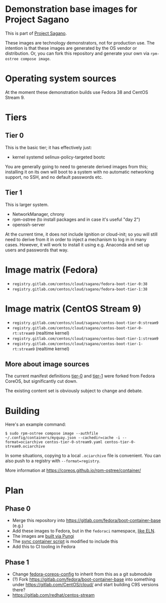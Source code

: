 # Demonstration base images for Project Sagano

This is part of [Project Sagano](https://gitlab.com/CentOS/cloud/issue-tracker/-/blob/main/README.md).

These images are technology demonstrators, not for production use.  The intention is that these images are
generated by the OS vendor or distribution.  Or, you can fork this repository and generate your own
via `rpm-ostree compose image`.

# Operating system sources

At the moment these demonstration builds use Fedora 38 and CentOS Stream 9.

# Tiers

## Tier 0

This is the basic tier; it has effectively just:

- kernel systemd selinux-policy-targeted bootc

You are generally going to need to generate derived images from this; installing
it on its own will boot to a system with no automatic networking support, no SSH,
and no default passwords etc.

## Tier 1

This is larger system.

- NetworkManager, chrony
- rpm-ostree (to install packages and in case it's useful "day 2")
- openssh-server

At the current time, it does not include Ignition or cloud-init; so you will
still need to derive from it in order to inject a mechanism to log in in many
cases.  However, it will work to install it using e.g. Anaconda and set up
users and passwords that way.

# Image matrix (Fedora)

- `registry.gitlab.com/centos/cloud/sagano/fedora-boot-tier-0:38`
- `registry.gitlab.com/centos/cloud/sagano/fedora-boot-tier-1:38`

# Image matrix (CentOS Stream 9)

- `registry.gitlab.com/centos/cloud/sagano/centos-boot-tier-0:stream9`
- `registry.gitlab.com/centos/cloud/sagano/centos-boot-tier-0-rt:stream9` (realtime kernel)
- `registry.gitlab.com/centos/cloud/sagano/centos-boot-tier-1:stream9`
- `registry.gitlab.com/centos/cloud/sagano/centos-boot-tier-1-rt:stream9` (realtime kernel)

## More about image sources

The current manifest definitions [tier-0](tier-0) and [tier-1](tier-1) were forked from Fedora CoreOS, but significantly
cut down.

The existing content set is obviously subject to change and debate.

# Building

Here's an example command:

```
$ sudo rpm-ostree compose image --authfile ~/.config/containers/myquay.json --cachedir=cache -i --format=ociarchive centos-tier-0-stream9.yaml centos-tier-0-stream9.ociarchive
```

In some situations, copying to a local `.ociarchive` file is convenient.  You can also push to a registry with `--format=registry`.

More information at https://coreos.github.io/rpm-ostree/container/

# Plan

## Phase 0

- Merge this repository into https://gitlab.com/fedora/boot-container-base (e.g.)
- Add these images to Fedora, but in the `fedoraci` namespace, [like ELN](https://docs.fedoraproject.org/en-US/eln/deliverables/).
- The images are [built via Pungi](https://pagure.io/pungi/pull-request/1699)
- The [sync container script](https://pagure.io/releng/pull-request/11180) is modified to include this
- Add this to CI tooling in Fedora

## Phase 1

- Change [fedora-coreos-config](https://github.com/coreos/fedora-coreos-config/) to inherit from this as a git submodule
- (?) Fork https://gitlab.com/fedora/boot-container-base into something under https://gitlab.com/CentOS/cloud/ and start building C9S versions there?
- https://gitlab.com/redhat/centos-stream

